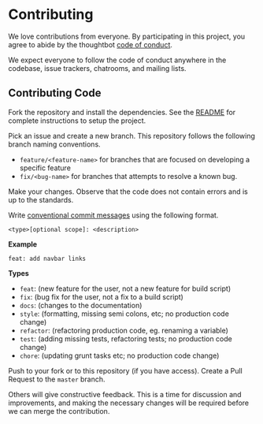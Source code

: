 # Contributing

We love contributions from everyone. By participating in this project,
you agree to abide by the thoughtbot [code of conduct](https://thoughtbot.com/open-source-code-of-conduct).

We expect everyone to follow the code of conduct anywhere in the codebase,
issue trackers, chatrooms, and mailing lists.

## Contributing Code

Fork the repository and install the dependencies. See the [README](README.md)
for complete instructions to setup the project.

Pick an issue and create a new branch. This repository follows the following branch naming conventions.

- `feature/<feature-name>` for branches that are focused on developing a specific feature
- `fix/<bug-name>` for branches that attempts to resolve a known bug.

Make your changes. Observe that the code does not 
contain errors and is up to the standards.

Write [conventional commit messages](https://www.conventionalcommits.org/en/v1.0.0/) 
using the following format.

```
<type>[optional scope]: <description>
```

**Example**
```
feat: add navbar links
```

**Types**

- `feat`: (new feature for the user, not a new feature for build script)
- `fix`: (bug fix for the user, not a fix to a build script)
- `docs`: (changes to the documentation)
- `style`: (formatting, missing semi colons, etc; no production code change)
- `refactor`: (refactoring production code, eg. renaming a variable)
- `test`: (adding missing tests, refactoring tests; no production code change)
- `chore`: (updating grunt tasks etc; no production code change)

Push to your fork or to this repository (if you have access).
Create a Pull Request to the `master` branch.

Others will give constructive feedback. This is a time for discussion and improvements,
and making the necessary changes will be required before we can
merge the contribution.